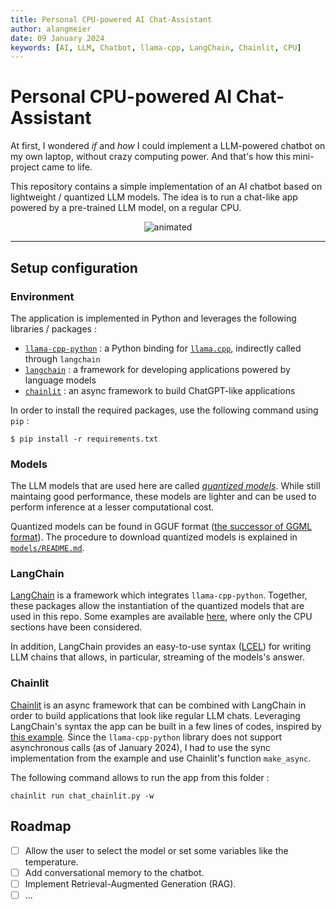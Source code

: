 ```yaml
---
title: Personal CPU-powered AI Chat-Assistant
author: alangmeier
date: 09 January 2024
keywords: [AI, LLM, Chatbot, llama-cpp, LangChain, Chainlit, CPU]
---
```


# Personal CPU-powered AI Chat-Assistant

At first, I wondered *if* and *how* I could implement a LLM-powered chatbot on my own laptop, without crazy computing power. And that's how this mini-project came to life.

This repository contains a simple implementation of an AI chatbot based on lightweight / quantized LLM models. The idea is to run a chat-like app powered by a pre-trained LLM model, on a regular CPU.

<p align="center">
  <img src="public/demo.gif" alt="animated" />
</p>

---

## Setup configuration
### Environment
The application is implemented in Python and leverages the following libraries / packages :
- [`llama-cpp-python`](https://github.com/abetlen/llama-cpp-python) : a Python binding for [`llama.cpp`](https://github.com/ggerganov/llama.cpp), indirectly called through `langchain`
- [`langchain`](https://github.com/langchain-ai/langchain) : a framework for developing applications powered by language models
- [`chainlit`](https://github.com/Chainlit/chainlit) : an async framework to build ChatGPT-like applications

In order to install the required packages, use the following command using `pip` :

```
$ pip install -r requirements.txt
```

### Models
The LLM models that are used here are called [*quantized models*](https://huggingface.co/docs/optimum/concept_guides/quantization). While still maintaing good performance, these models are lighter and can be used to perform inference at a lesser computational cost.

Quantized models can be found in GGUF format ([the successor of GGML format](https://medium.com/@phillipgimmi/what-is-gguf-and-ggml-e364834d241c)). The procedure to download quantized models is explained in [`models/README.md`](models/README.md).

### LangChain
[LangChain](https://github.com/langchain-ai/langchain) is a framework which integrates `llama-cpp-python`. Together, these packages allow the instantiation of the quantized models that are used in this repo. Some examples are available [here](https://python.langchain.com/docs/integrations/llms/llamacpp#usage), where only the CPU sections have been considered.

In addition, LangChain provides an easy-to-use syntax ([LCEL](https://python.langchain.com/docs/expression_language/)) for writing LLM chains that allows, in particular, streaming of the models's answer.

### Chainlit
[Chainlit](https://github.com/Chainlit/chainlit) is an async framework that can be combined with LangChain in order to build applications that look like regular LLM chats. Leveraging LangChain's syntax the app can be built in a few lines of codes, inspired by [this example]((https://docs.chainlit.io/integrations/langchain)).
Since the `llama-cpp-python` library does not support asynchronous calls (as of January 2024), I had to use the sync implementation from the example and use Chainlit's function `make_async`.

The following command allows to run the app from this folder :
```
chainlit run chat_chainlit.py -w
```

## Roadmap
- [ ] Allow the user to select the model or set some variables like the temperature.
- [ ] Add conversational memory to the chatbot.
- [ ] Implement Retrieval-Augmented Generation (RAG).
- [ ] ...